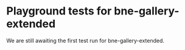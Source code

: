 # Playground tests for bne-gallery-extended
We are still awaiting the first test run for bne-gallery-extended.
